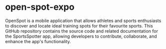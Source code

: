 # open-spot-expo
OpenSpot is a mobile application that allows athletes and sports enthusiasts to discover and locate ideal training spots for their favourite sports. This GitHub repository contains the source code and related documentation for the SportsSpotter app, allowing developers to contribute, collaborate, and enhance the app's functionality.

